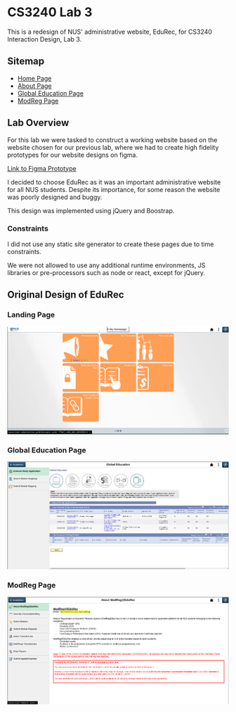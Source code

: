 # CS3240 Lab 3

This is a redesign of NUS' administrative website, EduRec, for CS3240 Interaction Design, Lab 3.

## Sitemap

* [Home Page](/landing.html)
* [About Page](/about.html)
* [Global Education Page](/global_education.html)
* [ModReg Page](/modreg.html) 

## Lab Overview

For this lab we were tasked to construct a working website based on the website chosen for our previous lab, where we had to create
high fidelity prototypes for our website designs on figma. 

[Link to Figma Prototype](https://www.figma.com/proto/FMun6ppVlsUrE6L2RoGAiM/CS3240-Assignment-2?node-id=2%3A2&scaling=scale-down)

I decided to choose EduRec as it was an important administrative website for all NUS students. 
Despite its importance, for some reason the website was poorly designed and buggy.

This design was implemented using jQuery and Boostrap. 

### Constraints

I did not use any static site generator to create these pages due to time constraints. 

We were not allowed to use any additional runtime environments, JS libraries or pre-processors such as node or react, except for jQuery. 

## Original Design of EduRec

### Landing Page
![Edurec Landing Page](./images/edurec-landing.png)

### Global Education Page
![Edurec Landing Page](./images/edurec-global-ed.png)

### ModReg Page
![Edurec Landing Page](./images/edurec-modreg.png)